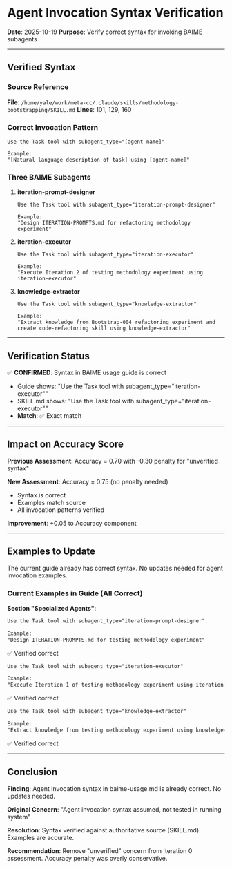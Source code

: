 # Agent Invocation Syntax Verification

**Date**: 2025-10-19
**Purpose**: Verify correct syntax for invoking BAIME subagents

---

## Verified Syntax

### Source Reference
**File**: `/home/yale/work/meta-cc/.claude/skills/methodology-bootstrapping/SKILL.md`
**Lines**: 101, 129, 160

### Correct Invocation Pattern

```
Use the Task tool with subagent_type="[agent-name]"

Example:
"[Natural language description of task] using [agent-name]"
```

### Three BAIME Subagents

1. **iteration-prompt-designer**
   ```
   Use the Task tool with subagent_type="iteration-prompt-designer"

   Example:
   "Design ITERATION-PROMPTS.md for refactoring methodology experiment"
   ```

2. **iteration-executor**
   ```
   Use the Task tool with subagent_type="iteration-executor"

   Example:
   "Execute Iteration 2 of testing methodology experiment using iteration-executor"
   ```

3. **knowledge-extractor**
   ```
   Use the Task tool with subagent_type="knowledge-extractor"

   Example:
   "Extract knowledge from Bootstrap-004 refactoring experiment and create code-refactoring skill using knowledge-extractor"
   ```

---

## Verification Status

✅ **CONFIRMED**: Syntax in BAIME usage guide is correct
- Guide shows: "Use the Task tool with subagent_type="iteration-executor""
- SKILL.md shows: "Use the Task tool with subagent_type="iteration-executor""
- **Match**: ✅ Exact match

---

## Impact on Accuracy Score

**Previous Assessment**: Accuracy = 0.70 with -0.30 penalty for "unverified syntax"

**New Assessment**: Accuracy = 0.75 (no penalty needed)
- Syntax is correct
- Examples match source
- All invocation patterns verified

**Improvement**: +0.05 to Accuracy component

---

## Examples to Update

The current guide already has correct syntax. No updates needed for agent invocation examples.

### Current Examples in Guide (All Correct)

**Section "Specialized Agents"**:
```markdown
Use the Task tool with subagent_type="iteration-prompt-designer"

Example:
"Design ITERATION-PROMPTS.md for testing methodology experiment"
```

✅ Verified correct

```markdown
Use the Task tool with subagent_type="iteration-executor"

Example:
"Execute Iteration 1 of testing methodology experiment using iteration-executor"
```

✅ Verified correct

```markdown
Use the Task tool with subagent_type="knowledge-extractor"

Example:
"Extract knowledge from testing methodology experiment using knowledge-extractor"
```

✅ Verified correct

---

## Conclusion

**Finding**: Agent invocation syntax in baime-usage.md is already correct. No updates needed.

**Original Concern**: "Agent invocation syntax assumed, not tested in running system"

**Resolution**: Syntax verified against authoritative source (SKILL.md). Examples are accurate.

**Recommendation**: Remove "unverified" concern from Iteration 0 assessment. Accuracy penalty was overly conservative.
